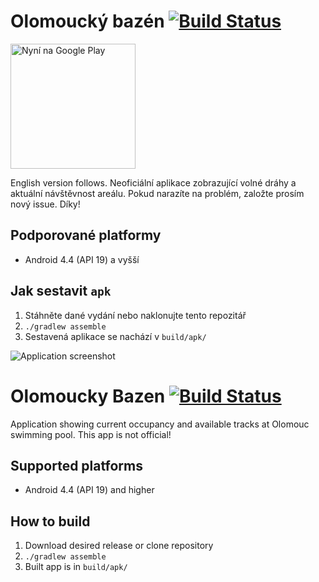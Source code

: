 # Olomoucký bazén [![Build Status](https://travis-ci.org/honza-kasik/OlomouckyBazen.svg?branch=master)](https://travis-ci.org/honza-kasik/OlomouckyBazen)

<a href='https://play.google.com/store/apps/details?id=cz.honzakasik.bazenolomouc&utm_source=github&pcampaignid=MKT-Other-global-all-co-prtnr-py-PartBadge-Mar2515-1'><img alt='Nyní na Google Play' src='https://play.google.com/intl/en_us/badges/images/generic/cs_badge_web_generic.png' width='200px'/></a>

English version follows. Neoficiální aplikace zobrazující volné dráhy a aktuální návštěvnost areálu. Pokud narazíte na problém, založte prosím nový issue. Díky!

## Podporované platformy

* Android 4.4 (API 19) a vyšší

## Jak sestavit `apk`

1. Stáhněte dané vydání nebo naklonujte tento repozitář
1. `./gradlew assemble`
1. Sestavená aplikace se nachází v `build/apk/`

![Application screenshot](http://i.imgur.com/qZm6wPX.png)


# Olomoucky Bazen [![Build Status](https://travis-ci.org/honza-kasik/OlomouckyBazen.svg?branch=master)](https://travis-ci.org/honza-kasik/OlomouckyBazen)

Application showing current occupancy and available tracks at Olomouc swimming pool. This app is not official!

## Supported platforms

* Android 4.4 (API 19) and higher

## How to build

1. Download desired release or clone repository
1. `./gradlew assemble`
1. Built app is in `build/apk/`
